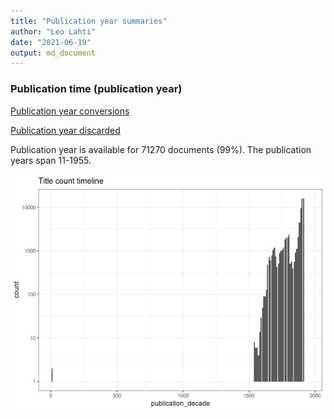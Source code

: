 ```yaml
---
title: "Publication year summaries"
author: "Leo Lahti"
date: "2021-06-19"
output: md_document
---
```



### Publication time (publication year)

[Publication year conversions](output.tables/publication_year_conversion.csv)

[Publication year discarded](output.tables/publication_year_discarded.csv)

Publication year is available for 71270 documents (99%). The publication years span 11-1955.

![plot of chunk summarypublicationyear](figure/summarypublicationyear-1.png)


